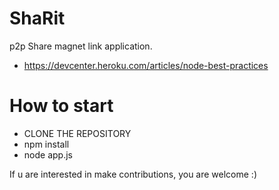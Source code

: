 # ShaRit
p2p Share magnet link application.
  - https://devcenter.heroku.com/articles/node-best-practices

# How to start

  - CLONE THE REPOSITORY
  - npm install
  - node app.js

If u are interested in make contributions, you are welcome :)